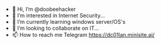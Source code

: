 - 👋 Hi, I’m @doobeehacker
- 👀 I’m interested in Internet Security...
- 🌱 I’m currently learning windows server/OS's
- 💞️ I’m looking to collaborate on IT...
- 📫 How to reach me 
Telegram https://dc01lan.minisite.ai/
<!---
doobeehacker/doobeehacker is a ✨ special ✨ repository because its `README.md` (this file) appears on your GitHub profile.
You can click the Preview link to take a look at your changes.
--->
